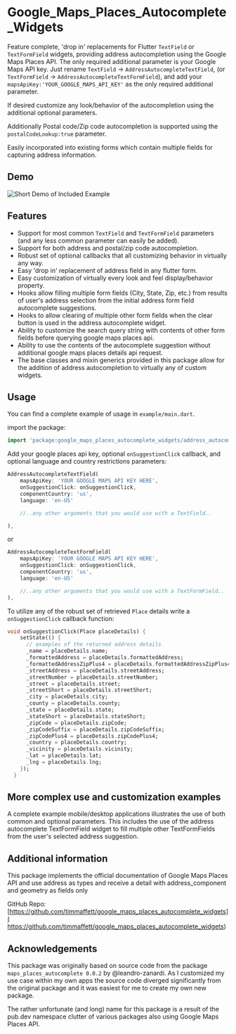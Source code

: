 # Google_Maps_Places_Autocomplete_Widgets

Feature complete, 'drop in' replacements for Flutter `TextField` or `TextFormField` widgets, providing address autocompletion using the Google Maps Places API.
The only required additional parameter is your Google Maps API key.
Just rename `TextField` -> `AddressAutocompleteTextField`,
(or `TextFormField` -> `AddressAutocompleteTextFormField`),
and add your `mapsApiKey:'YOUR_GOOGLE_MAPS_API_KEY'` as the only required additional parameter.

If desired customize any look/behavior of the autocompletion using the additional optional parameters.

Additionally Postal code/Zip code autocompletion is supported using the `postalCodeLookup:true` parameter.

Easily incorporated into existing forms which contain multiple fields for capturing address information.

## Demo

![Short Demo of Included Example](media/small_demo.gif)

## Features

- Support for most common `TextField` and `TextFormField` parameters (and any
  less common parameter can easily be added).
- Support for both address and postal/zip code autocompletion.
- Robust set of optional callbacks that all customizing behavior in virtually any way.
- Easy 'drop in' replacement of address field in any flutter form.
- Easy customization of virtually every look and feel display/behavior property.
- Hooks allow filling multiple form fields (City, State, Zip, etc.) from results
  of user's address selection from the initial address form field autocomplete
  suggestions.
- Hooks to allow clearing of multiple other form fields when the clear button
  is used in the address autocomplete widget.
- Ability to customize the search query string with contents of other form fields
  before querying google maps places api.
- Ability to use the contents of the autocomplete suggestion without additional
  google maps places details api request.
- The base classes and mixin generics provided in this package allow for the addition
  of address autocompletion to virtually any of custom widgets.

## Usage

You can find a complete example of usage in `example/main.dart`.

import the package:

```dart
import 'package:google_maps_places_autocomplete_widgets/address_autocomplete_widgets.dart';
```

Add your google places api key, optional `onSuggestionClick` callback,
and optional language and country restrictions parameters:

```dart
AddressAutocompleteTextField(
    mapsApiKey: 'YOUR GOOGLE MAPS API KEY HERE',
    onSuggestionClick: onSuggestionClick,
    componentCountry: 'us',
    language: 'en-US'

    //..any other arguments that you would use with a TextField..

),
```

or

```dart
AddressAutocompleteTextFormField(
    mapsApiKey: 'YOUR GOOGLE MAPS API KEY HERE',
    onSuggestionClick: onSuggestionClick,
    componentCountry: 'us',
    language: 'en-US'

    //..any other arguments that you would use with a TextFormField..
),


```

To utilize any of the robust set of retrieved `Place` details write a
`onSuggestionClick` callback function:

```dart
void onSuggestionClick(Place placeDetails) {
    setState(() {
      // examples of the returned address details
      _name = placeDetails.name;
      _formattedAddress = placeDetails.formattedAddress;
      _formattedAddressZipPlus4 = placeDetails.formattedAddressZipPlus4;
      _streetAddress = placeDetails.streetAddress;
      _streetNumber = placeDetails.streetNumber;
      _street = placeDetails.street;
      _streetShort = placeDetails.streetShort;
      _city = placeDetails.city;
      _county = placeDetails.county;
      _state = placeDetails.state;
      _stateShort = placeDetails.stateShort;
      _zipCode = placeDetails.zipCode;
      _zipCodeSuffix = placeDetails.zipCodeSuffix;
      _zipCodePlus4 = placeDetails.zipCodePlus4;
      _country = placeDetails.country;
      _vicinity = placeDetails.vicinity;
      _lat = placeDetails.lat;
      _lng = placeDetails.lng;
    });
  }
```

## More complex use and customization examples

A complete example mobile/desktop applications illustrates the use of both common
and optional parameters.
This includes the use of the address autocomplete TextFormField widget to fill
multiple other TextFormFields from the user's selected address suggestion.

## Additional information

This package implements the official documentation of Google Maps Places API
and use address as types and receive a detail with address_component and geometry as fields only

GitHub Repo: [https://github.com/timmaffett/google_maps_places_autocomplete_widgets]( https://github.com/timmaffett/google_maps_places_autocomplete_widgets)

## Acknowledgements

This package was originally based on source code from the package
`maps_places_autocomplete 0.0.2` by @leandro-zanardi.  As I customized my use case
within my own apps the source code diverged significantly from the original package
and it was easiest for me to create my own new package.

The rather unfortunate (and long) name for this package is a result of the
pub.dev namespace clutter of various packages also using Google Maps Places API.
